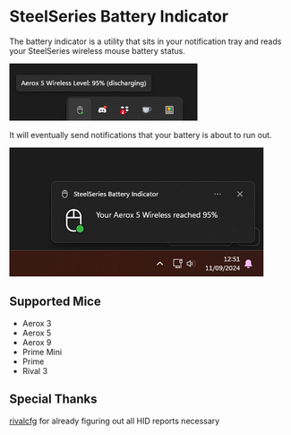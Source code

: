 # SteelSeries Battery Indicator

The battery indicator is a utility that sits in your notification tray and reads your SteelSeries wireless mouse battery status.

![Icon in Notification Tray](_images/notification_tray.png)

It will eventually send notifications that your battery is about to run out.

![Notification sent when battery is running out](_images/system_notification.png)


## Supported Mice

- Aerox 3
- Aerox 5
- Aerox 9
- Prime Mini
- Prime
- Rival 3

## Special Thanks

[rivalcfg](https://github.com/flozz/rivalcfg) for already figuring out all HID reports necessary